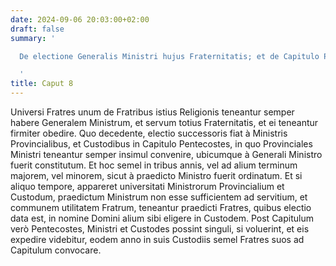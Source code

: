 ```yaml
---
date: 2024-09-06 20:03:00+02:00
draft: false
summary: '

  De electione Generalis Ministri hujus Fraternitatis; et de Capitulo Pentecostes.

  '
title: Caput 8
---
```





Universi Fratres unum de Fratribus istius Religionis teneantur semper habere Generalem Ministrum, et servum totius Fraternitatis, et ei teneantur firmiter obedire. Quo decedente, electio successoris fiat à Ministris Provincialibus, et Custodibus in Capitulo Pentecostes, in quo Provinciales Ministri teneantur semper insimul convenire, ubicumque à Generali Ministro fuerit constitutum. Et hoc semel in tribus annis, vel ad alium terminum majorem, vel minorem, sicut à praedicto Ministro fuerit ordinatum. Et si aliquo tempore, appareret universitati Ministrorum Provincialium et Custodum, praedictum Ministrum non esse sufficientem ad servitium, et communem utilitatem Fratrum, teneantur praedicti Fratres, quibus electio data est, in nomine Domini alium sibi eligere in Custodem. Post Capitulum verò Pentecostes, Ministri et Custodes possint singuli, si voluerint, et eis expedire videbitur, eodem anno in suis Custodiis semel Fratres suos ad Capitulum convocare.

